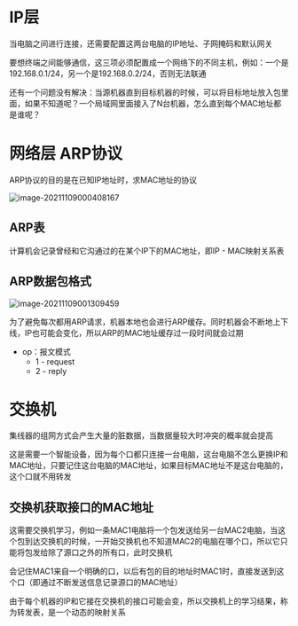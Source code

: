 # IP层

当电脑之间进行连接，还需要配置这两台电脑的IP地址、子网掩码和默认网关

要想终端之间能够通信，这三项必须配置成一个网络下的不同主机，例如：一个是192.168.0.1/24，另一个是192.168.0.2/24，否则无法联通

还有一个问题没有解决：当源机器直到目标机器的时候，可以将目标地址放入包里面，如果不知道呢？一个局域网里面接入了N台机器，怎么直到每个MAC地址都是谁呢？



# 网络层 ARP协议

ARP协议的目的是在已知IP地址时，求MAC地址的协议

![image-20211109000408167](C:\Users\gaoxiang7\AppData\Roaming\Typora\typora-user-images\image-20211109000408167.png)

## ARP表

计算机会记录曾经和它沟通过的在某个IP下的MAC地址，即IP - MAC映射关系表

## ARP数据包格式

![image-20211109001309459](C:\Users\gaoxiang7\AppData\Roaming\Typora\typora-user-images\image-20211109001309459.png)

为了避免每次都用ARP请求，机器本地也会进行ARP缓存。同时机器会不断地上下线，IP也可能会变化，所以ARP的MAC地址缓存过一段时间就会过期

- op：报文模式
  - 1 - request 
  - 2 - reply



# 交换机

集线器的组网方式会产生大量的脏数据，当数据量较大时冲突的概率就会提高

这是需要一个智能设备，因为每个口都只连接一台电脑，这台电脑不怎么更换IP和MAC地址，只要记住这台电脑的MAC地址，如果目标MAC地址不是这台电脑的，这个口就不用转发

## 交换机获取接口的MAC地址

这需要交换机学习，例如一条MAC1电脑将一个包发送给另一台MAC2电脑，当这个包到达交换机的时候，一开始交换机也不知道MAC2的电脑在哪个口，所以它只能将包发给除了源口之外的所有口，此时交换机

会记住MAC1来自一个明确的口，以后有包的目的地址时MAC1时，直接发送到这个口（即通过不断发送信息记录源口的MAC地址）

由于每个机器的IP和它接在交换机的接口可能会变，所以交换机上的学习结果，称为转发表，是一个动态的映射关系


